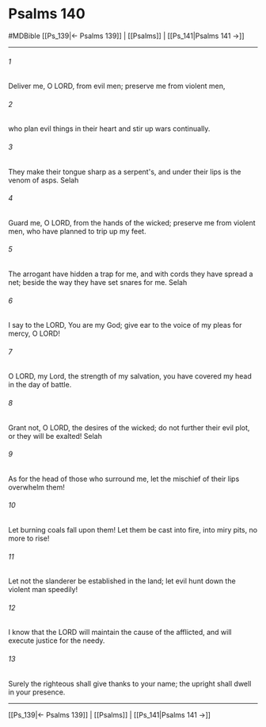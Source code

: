 # Psalms 140
#MDBible
[[Ps_139|← Psalms 139]] | [[Psalms]] | [[Ps_141|Psalms 141 →]]

***

###### 1 

Deliver me, O LORD, from evil men; preserve me from violent men, 

###### 2 

who plan evil things in their heart and stir up wars continually. 

###### 3 

They make their tongue sharp as a serpent's, and under their lips is the venom of asps. Selah 

###### 4 

Guard me, O LORD, from the hands of the wicked; preserve me from violent men, who have planned to trip up my feet. 

###### 5 

The arrogant have hidden a trap for me, and with cords they have spread a net; beside the way they have set snares for me. Selah 

###### 6 

I say to the LORD, You are my God; give ear to the voice of my pleas for mercy, O LORD! 

###### 7 

O LORD, my Lord, the strength of my salvation, you have covered my head in the day of battle. 

###### 8 

Grant not, O LORD, the desires of the wicked; do not further their evil plot, or they will be exalted! Selah 

###### 9 

As for the head of those who surround me, let the mischief of their lips overwhelm them! 

###### 10 

Let burning coals fall upon them! Let them be cast into fire, into miry pits, no more to rise! 

###### 11 

Let not the slanderer be established in the land; let evil hunt down the violent man speedily! 

###### 12 

I know that the LORD will maintain the cause of the afflicted, and will execute justice for the needy. 

###### 13 

Surely the righteous shall give thanks to your name; the upright shall dwell in your presence. 

***

[[Ps_139|← Psalms 139]] | [[Psalms]] | [[Ps_141|Psalms 141 →]]
